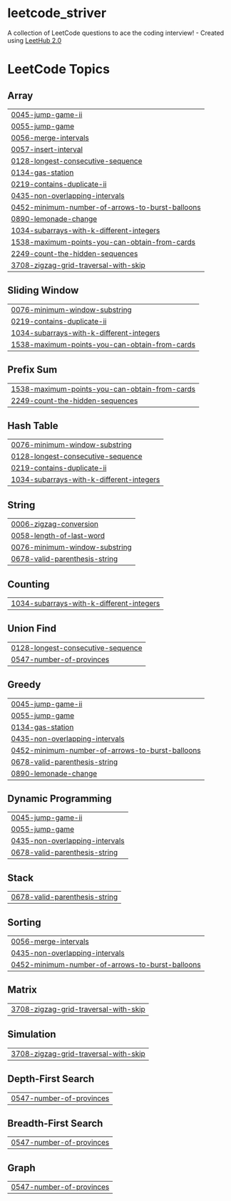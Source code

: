 # leetcode_striver
A collection of LeetCode questions to ace the coding interview! - Created using [LeetHub 2.0](https://github.com/maitreya2954/LeetHub-2.0-Firefox)

<!---LeetCode Topics Start-->
# LeetCode Topics
## Array
|  |
| ------- |
| [0045-jump-game-ii](https://github.com/AdityaAdi07/leetcode_striver/tree/master/0045-jump-game-ii) |
| [0055-jump-game](https://github.com/AdityaAdi07/leetcode_striver/tree/master/0055-jump-game) |
| [0056-merge-intervals](https://github.com/AdityaAdi07/leetcode_striver/tree/master/0056-merge-intervals) |
| [0057-insert-interval](https://github.com/AdityaAdi07/leetcode_striver/tree/master/0057-insert-interval) |
| [0128-longest-consecutive-sequence](https://github.com/AdityaAdi07/leetcode_striver/tree/master/0128-longest-consecutive-sequence) |
| [0134-gas-station](https://github.com/AdityaAdi07/leetcode_striver/tree/master/0134-gas-station) |
| [0219-contains-duplicate-ii](https://github.com/AdityaAdi07/leetcode_striver/tree/master/0219-contains-duplicate-ii) |
| [0435-non-overlapping-intervals](https://github.com/AdityaAdi07/leetcode_striver/tree/master/0435-non-overlapping-intervals) |
| [0452-minimum-number-of-arrows-to-burst-balloons](https://github.com/AdityaAdi07/leetcode_striver/tree/master/0452-minimum-number-of-arrows-to-burst-balloons) |
| [0890-lemonade-change](https://github.com/AdityaAdi07/leetcode_striver/tree/master/0890-lemonade-change) |
| [1034-subarrays-with-k-different-integers](https://github.com/AdityaAdi07/leetcode_striver/tree/master/1034-subarrays-with-k-different-integers) |
| [1538-maximum-points-you-can-obtain-from-cards](https://github.com/AdityaAdi07/leetcode_striver/tree/master/1538-maximum-points-you-can-obtain-from-cards) |
| [2249-count-the-hidden-sequences](https://github.com/AdityaAdi07/leetcode_striver/tree/master/2249-count-the-hidden-sequences) |
| [3708-zigzag-grid-traversal-with-skip](https://github.com/AdityaAdi07/leetcode_striver/tree/master/3708-zigzag-grid-traversal-with-skip) |
## Sliding Window
|  |
| ------- |
| [0076-minimum-window-substring](https://github.com/AdityaAdi07/leetcode_striver/tree/master/0076-minimum-window-substring) |
| [0219-contains-duplicate-ii](https://github.com/AdityaAdi07/leetcode_striver/tree/master/0219-contains-duplicate-ii) |
| [1034-subarrays-with-k-different-integers](https://github.com/AdityaAdi07/leetcode_striver/tree/master/1034-subarrays-with-k-different-integers) |
| [1538-maximum-points-you-can-obtain-from-cards](https://github.com/AdityaAdi07/leetcode_striver/tree/master/1538-maximum-points-you-can-obtain-from-cards) |
## Prefix Sum
|  |
| ------- |
| [1538-maximum-points-you-can-obtain-from-cards](https://github.com/AdityaAdi07/leetcode_striver/tree/master/1538-maximum-points-you-can-obtain-from-cards) |
| [2249-count-the-hidden-sequences](https://github.com/AdityaAdi07/leetcode_striver/tree/master/2249-count-the-hidden-sequences) |
## Hash Table
|  |
| ------- |
| [0076-minimum-window-substring](https://github.com/AdityaAdi07/leetcode_striver/tree/master/0076-minimum-window-substring) |
| [0128-longest-consecutive-sequence](https://github.com/AdityaAdi07/leetcode_striver/tree/master/0128-longest-consecutive-sequence) |
| [0219-contains-duplicate-ii](https://github.com/AdityaAdi07/leetcode_striver/tree/master/0219-contains-duplicate-ii) |
| [1034-subarrays-with-k-different-integers](https://github.com/AdityaAdi07/leetcode_striver/tree/master/1034-subarrays-with-k-different-integers) |
## String
|  |
| ------- |
| [0006-zigzag-conversion](https://github.com/AdityaAdi07/leetcode_striver/tree/master/0006-zigzag-conversion) |
| [0058-length-of-last-word](https://github.com/AdityaAdi07/leetcode_striver/tree/master/0058-length-of-last-word) |
| [0076-minimum-window-substring](https://github.com/AdityaAdi07/leetcode_striver/tree/master/0076-minimum-window-substring) |
| [0678-valid-parenthesis-string](https://github.com/AdityaAdi07/leetcode_striver/tree/master/0678-valid-parenthesis-string) |
## Counting
|  |
| ------- |
| [1034-subarrays-with-k-different-integers](https://github.com/AdityaAdi07/leetcode_striver/tree/master/1034-subarrays-with-k-different-integers) |
## Union Find
|  |
| ------- |
| [0128-longest-consecutive-sequence](https://github.com/AdityaAdi07/leetcode_striver/tree/master/0128-longest-consecutive-sequence) |
| [0547-number-of-provinces](https://github.com/AdityaAdi07/leetcode_striver/tree/master/0547-number-of-provinces) |
## Greedy
|  |
| ------- |
| [0045-jump-game-ii](https://github.com/AdityaAdi07/leetcode_striver/tree/master/0045-jump-game-ii) |
| [0055-jump-game](https://github.com/AdityaAdi07/leetcode_striver/tree/master/0055-jump-game) |
| [0134-gas-station](https://github.com/AdityaAdi07/leetcode_striver/tree/master/0134-gas-station) |
| [0435-non-overlapping-intervals](https://github.com/AdityaAdi07/leetcode_striver/tree/master/0435-non-overlapping-intervals) |
| [0452-minimum-number-of-arrows-to-burst-balloons](https://github.com/AdityaAdi07/leetcode_striver/tree/master/0452-minimum-number-of-arrows-to-burst-balloons) |
| [0678-valid-parenthesis-string](https://github.com/AdityaAdi07/leetcode_striver/tree/master/0678-valid-parenthesis-string) |
| [0890-lemonade-change](https://github.com/AdityaAdi07/leetcode_striver/tree/master/0890-lemonade-change) |
## Dynamic Programming
|  |
| ------- |
| [0045-jump-game-ii](https://github.com/AdityaAdi07/leetcode_striver/tree/master/0045-jump-game-ii) |
| [0055-jump-game](https://github.com/AdityaAdi07/leetcode_striver/tree/master/0055-jump-game) |
| [0435-non-overlapping-intervals](https://github.com/AdityaAdi07/leetcode_striver/tree/master/0435-non-overlapping-intervals) |
| [0678-valid-parenthesis-string](https://github.com/AdityaAdi07/leetcode_striver/tree/master/0678-valid-parenthesis-string) |
## Stack
|  |
| ------- |
| [0678-valid-parenthesis-string](https://github.com/AdityaAdi07/leetcode_striver/tree/master/0678-valid-parenthesis-string) |
## Sorting
|  |
| ------- |
| [0056-merge-intervals](https://github.com/AdityaAdi07/leetcode_striver/tree/master/0056-merge-intervals) |
| [0435-non-overlapping-intervals](https://github.com/AdityaAdi07/leetcode_striver/tree/master/0435-non-overlapping-intervals) |
| [0452-minimum-number-of-arrows-to-burst-balloons](https://github.com/AdityaAdi07/leetcode_striver/tree/master/0452-minimum-number-of-arrows-to-burst-balloons) |
## Matrix
|  |
| ------- |
| [3708-zigzag-grid-traversal-with-skip](https://github.com/AdityaAdi07/leetcode_striver/tree/master/3708-zigzag-grid-traversal-with-skip) |
## Simulation
|  |
| ------- |
| [3708-zigzag-grid-traversal-with-skip](https://github.com/AdityaAdi07/leetcode_striver/tree/master/3708-zigzag-grid-traversal-with-skip) |
## Depth-First Search
|  |
| ------- |
| [0547-number-of-provinces](https://github.com/AdityaAdi07/leetcode_striver/tree/master/0547-number-of-provinces) |
## Breadth-First Search
|  |
| ------- |
| [0547-number-of-provinces](https://github.com/AdityaAdi07/leetcode_striver/tree/master/0547-number-of-provinces) |
## Graph
|  |
| ------- |
| [0547-number-of-provinces](https://github.com/AdityaAdi07/leetcode_striver/tree/master/0547-number-of-provinces) |
<!---LeetCode Topics End-->